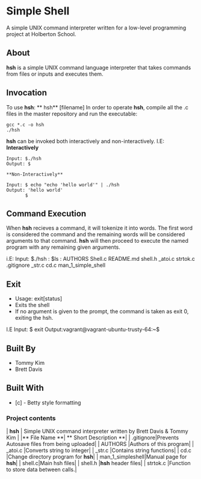 # Simple Shell
A simple UNIX command interpreter written for a low-level programming project at Holberton School.

## About
**hsh** is a simple UNIX command language interpreter that takes commands from files or inputs and executes them.

## Invocation
To use **hsh**: ** hsh** [filename]
In order to operate **hsh**, compile all the .c files in the master repository and run the executable: 

	gcc *.c -o hsh
	./hsh

**hsh** can be invoked both interactively and non-interactively. 
I.E:
	**Interactively**
	
	Input: $./hsh
	Output: $

	**Non-Interactively**

	Input: $ echo "echo 'hello world'" | ./hsh
	Output: 'hello world'
	       $
## Command Execution
When **hsh** recieves a command, it will tokenize it into words. The first word is considered the command and the remaining words will be considered arguments to that command. 
**hsh** will then proceed to execute the named program with any remaining given arguments.

i.E:
	Input: $./hsh
	     : $ls
	     : AUTHORS		Shell.c		README.md      	shell.h		_atoi.c
	       strtok.c		.gitignore	_str.c		cd.c		man_1_simple_shell

## Exit

* Usage: exit[status]
* Exits the shell
* If no argument is given to the prompt, the command is taken as exit 0, exiting the hsh.

I.E
	Input: $ exit
	Output:vagrant@vagrant-ubuntu-trusty-64:~$

## Built By
* Tommy Kim
* Brett Davis

## Built With

* [c] - Betty style formatting

### Project contents

| **hsh** | Simple UNIX command interpreter written by Brett Davis & Tommy Kim |
|** File Name **| ** Short Description **|
| .gitignore|Prevents Autosave files from being uploaded|
| AUTHORS   |Authors of this program|
| _atoi.c   |Converts string to integer|
| _str.c    |Contains string functions|
| cd.c      |Change directory program for **hsh**|
| man_1_simpleshell|Manual page for **hsh**|
| shell.c|Main hsh files|
| shell.h |**hsh** header files|
| strtok.c |Function to store data between calls.|
